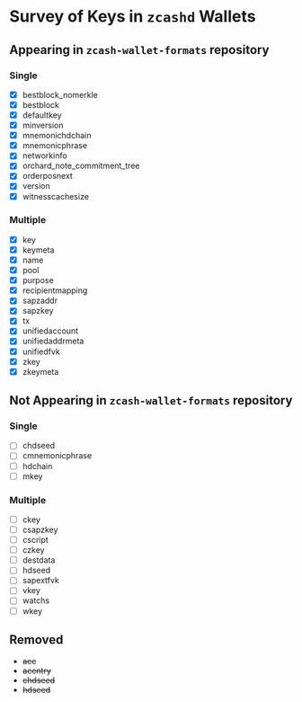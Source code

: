 # Survey of Keys in `zcashd` Wallets

## Appearing in `zcash-wallet-formats` repository

### Single

- [x] bestblock_nomerkle
- [x] bestblock
- [x] defaultkey
- [x] minversion
- [x] mnemonichdchain
- [x] mnemonicphrase
- [x] networkinfo
- [x] orchard_note_commitment_tree
- [x] orderposnext
- [x] version
- [x] witnesscachesize

### Multiple

- [x] key
- [x] keymeta
- [x] name
- [x] pool
- [x] purpose
- [x] recipientmapping
- [x] sapzaddr
- [x] sapzkey
- [x] tx
- [x] unifiedaccount
- [x] unifiedaddrmeta
- [x] unifiedfvk
- [x] zkey
- [x] zkeymeta

## Not Appearing in `zcash-wallet-formats` repository

### Single

- [ ] chdseed
- [ ] cmnemonicphrase
- [ ] hdchain
- [ ] mkey

### Multiple

- [ ] ckey
- [ ] csapzkey
- [ ] cscript
- [ ] czkey
- [ ] destdata
- [ ] hdseed
- [ ] sapextfvk
- [ ] vkey
- [ ] watchs
- [ ] wkey

## Removed

- ~~acc~~
- ~~acentry~~
- ~~chdseed~~
- ~~hdseed~~
